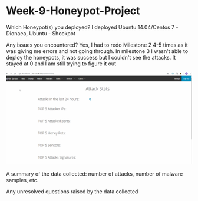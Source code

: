 # Week-9-Honeypot-Project

Which Honeypot(s) you deployed?
I deployed Ubuntu 14.04/Centos 7 - Dionaea, Ubuntu - Shockpot

Any issues you encountered?
Yes, I had to redo Milestone 2 4-5 times as it was giving me errors and not going through.
In milestone 3 I wasn't able to deploy the honeypots, it was success but I couldn't see the attacks. It stayed at 0 and I am still trying to figure it out

<img src= "https://github.com/vaidehirana/Week-9-Honeypot-Project/blob/master/Milestone%204.gif" width="800">

A summary of the data collected: number of attacks, number of malware samples, etc.

Any unresolved questions raised by the data collected
